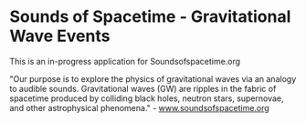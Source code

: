 # Sounds of Spacetime - Gravitational Wave Events

This is an in-progress application for Soundsofspacetime.org

"Our purpose is to explore the physics of gravitational waves via an analogy to audible sounds. Gravitational waves (GW) are ripples in the fabric of spacetime produced by colliding black holes, neutron stars, supernovae, and other astrophysical phenomena." - www.soundsofspacetime.org
